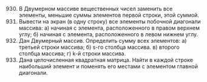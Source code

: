    930. В Двумерном массиве вещественных чисел заменить все элементы, меньшие суммы элементов первой строки, этой суммой.
   937. Вывести на экран (в одну строку) все элементы побочной диагонали массива:
   а) начиная с элемента, расположенного в правом верхнем углу;
   б) начиная с элемента, расположенного в левом нижнем углу.
   956. Дан Двумерный массив. Определить сумму всех элементов:
   а) третьей строки массива;
   б) s-го столбца массива.
   в) второго столбца массива;
   г) k-й строки массива.
   993. Дана целочисленная квадратная матрица. Найти в каждой строке наибольший элемент и поменять его местами с элементом главной диагонали.
